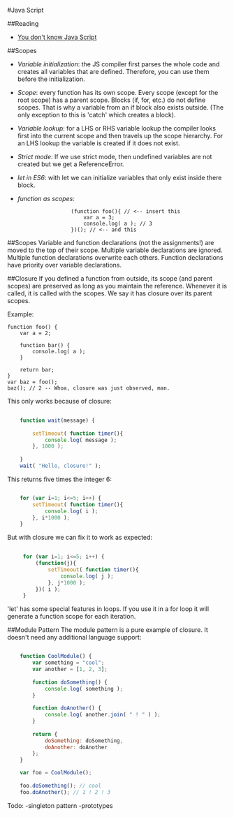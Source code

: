 #Java Script

##Reading
- [You don't know Java Script](https://github.com/getify/You-Dont-Know-JS/)

##Scopes
- *Variable initialization*: the JS compiler first parses the whole code and creates all variables that are defined. Therefore, you can use them before the initialization. 
- *Scope*: every function has its own scope. Every scope (except for the root scope) has a parent scope. Blocks (if, for, etc.) do not define scopes. That is why a variable from an if block also exists outside. (The only exception to this is 'catch' which creates a block).
- *Variable lookup*: for a LHS or RHS variable lookup the compiler looks first into the current scope and then travels up the scope hierarchy. For an LHS lookup the variable is created if it does not exist. 
- *Strict mode*: If we use strict mode, then undefined variables are not created but we get a ReferenceError.
- *let in ES6*: with let we can initialize variables that only exist inside there block. 
- *function as scopes*:
                        
                        
                       (function foo(){ // <-- insert this
                           var a = 3;
                           console.log( a ); // 3
                       })(); // <-- and this

                        
##Scopes
Variable and function declarations (not the assignments!) are moved to the top of their scope. Multiple variable declarations are ignored. Multiple function declarations overwrite each others. Function declarations have priority over variable declarations.   
                     
##Closure
If you defined a function from outside, its scope (and parent scopes) are preserved as long as you maintain the reference. Whenever it is called, it is called with the scopes. We say it has closure over its parent scopes. 

Example:

    function foo() {
        var a = 2;
    
        function bar() {
            console.log( a );
        }
    
        return bar;
    }
    var baz = foo();
    baz(); // 2 -- Whoa, closure was just observed, man.

This only works because of closure:

```javascript    
    
    function wait(message) {
    
        setTimeout( function timer(){
            console.log( message );
        }, 1000 );
    
    }
    wait( "Hello, closure!" );
```

This returns five times the integer 6:
```javascript

    for (var i=1; i<=5; i++) {
        setTimeout( function timer(){
            console.log( i );
        }, i*1000 );
    }
 ```
 But with closure we can fix it to work as expected:

```javascript
 
     for (var i=1; i<=5; i++) {
         (function(j){
             setTimeout( function timer(){
                 console.log( j );
             }, j*1000 );
         })( i );
     }
  ```

'let' has some special features in loops. If you use it in a for loop it will generate a function scope for each iteration. 

##Module Pattern
The module pattern is a pure example of closure. It doesn't need any additional language support: 
```javascript

    function CoolModule() {
        var something = "cool";
        var another = [1, 2, 3];
    
        function doSomething() {
            console.log( something );
        }
    
        function doAnother() {
            console.log( another.join( " ! " ) );
        }
    
        return {
            doSomething: doSomething,
            doAnother: doAnother
        };
    }

    var foo = CoolModule();
    
    foo.doSomething(); // cool
    foo.doAnother(); // 1 ! 2 ! 3
 ```




 Todo: 
 -singleton pattern
 -prototypes
 
 



















